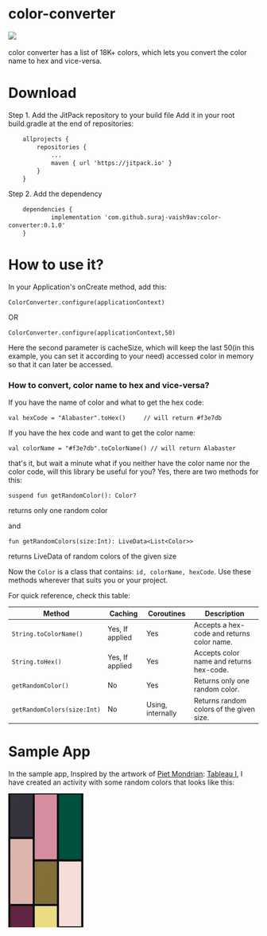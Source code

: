 # color-converter

[![](https://jitpack.io/v/suraj-vaish9av/color-converter.svg)](https://jitpack.io/#suraj-vaish9av/color-converter)


color converter has a list of 18K+ colors, which lets you convert the color name to hex and vice-versa.


# Download
Step 1. Add the JitPack repository to your build file
Add it in your root build.gradle at the end of repositories:
```
	allprojects {
		repositories {
			...
			maven { url 'https://jitpack.io' }
		}
	}
  ```
  
Step 2. Add the dependency
```
	dependencies {
	        implementation 'com.github.suraj-vaish9av:color-converter:0.1.0'
	}
```
  
# How to use it?
In your Application's onCreate method, add this:
```
ColorConverter.configure(applicationContext)  
```

OR

```
ColorConverter.configure(applicationContext,50)
```
Here the second parameter is cacheSize, which will keep the last 50(in this example, you can set it according to your need) accessed color in memory so that it can later be accessed.

<h3>How to convert, color name to hex and vice-versa?</h3>

If you have the name of color and what to get the hex code:

```
val hexCode = "Alabaster".toHex()     // will return #f3e7db
```

If you have the hex code and want to get the color name:

```
val colorName = "#f3e7db".toColorName() // will return Alabaster
```

that's it, but wait a minute what if you neither have the color name nor the color code, will this library be useful for you?
Yes, there are two methods for this:

```
suspend fun getRandomColor(): Color?
```
returns only one random color

and 

```
fun getRandomColors(size:Int): LiveData<List<Color>>
```
returns LiveData of random colors of the given size


Now the ```Color``` is a class that contains: ```id, colorName, hexCode```.
Use these methods wherever that suits you or your project.

For quick reference, check this table: 

| Method  | Caching | Coroutines | Description |
| ------------- | ------------- | ------------- | ------------- |
| ```String.toColorName()```  | Yes, If applied  | Yes  | Accepts a hex-code and returns color name.  |
| ```String.toHex()```  | Yes, If applied  | Yes  | Accepts color name and returns hex-code.  |
| ```getRandomColor()```  | No  | Yes  | Returns only one random color.  |
| ```getRandomColors(size:Int)```  | No  | Using, internally  | Returns random colors of the given size.  |


# Sample App

In the sample app, Inspired by the artwork of [Piet Mondrian](https://en.wikipedia.org/wiki/Piet_Mondrian): [Tableau I](https://www.google.com/search?tbm=isch&q=tableau%20i%20by%20piet%20mondrian), I have created an activity with some random colors that looks like this:

<img src="https://github.com/suraj-vaish9av/color-converter/blob/main/img/color-converter.gif" width="30%" />



